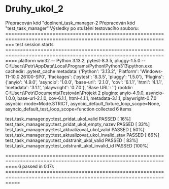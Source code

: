 # Druhy_ukol_2
Přepracován kód "doplneni_task_manager-2
Přepracován kód "test_task_manager"
Výsledky po stuštění testovacího souboru:
=============================================================================================================== test session starts ================================================================================================================
platform win32 -- Python 3.13.2, pytest-8.3.5, pluggy-1.5.0 -- C:\Users\Petr\AppData\Local\Programs\Python\Python313\python.exe
cachedir: .pytest_cache
metadata: {'Python': '3.13.2', 'Platform': 'Windows-11-10.0.26100-SP0', 'Packages': {'pytest': '8.3.5', 'pluggy': '1.5.0'}, 'Plugins': {'anyio': '4.9.0', 'asyncio': '1.0.0', 'base-url': '2.1.0', 'cov': '6.1.1', 'html': '4.1.1', 'metadata': '3.1.1', 'playwright': '0.7.0'}, 'Base URL': ''}
rootdir: C:\Users\Petr\Documents\Testování\Projekt 2
plugins: anyio-4.9.0, asyncio-1.0.0, base-url-2.1.0, cov-6.1.1, html-4.1.1, metadata-3.1.1, playwright-0.7.0
asyncio: mode=Mode.STRICT, asyncio_default_fixture_loop_scope=None, asyncio_default_test_loop_scope=function
collected 6 items                                                                                                                                                                                                                                   

test_task_manager.py::test_pridat_ukol_valid PASSED                                                                                                                                                                                           [ 16%]
test_task_manager.py::test_pridat_ukol_empty_nazev PASSED                                                                                                                                                                                     [ 33%] 
test_task_manager.py::test_aktualizovat_ukol_valid PASSED                                                                                                                                                                                     [ 50%]
test_task_manager.py::test_aktualizovat_ukol_invalid_stav PASSED                                                                                                                                                                              [ 66%] 
test_task_manager.py::test_odstranit_ukol_valid PASSED                                                                                                                                                                                        [ 83%]
test_task_manager.py::test_odstranit_ukol_invalid_id PASSED                                                                                                                                                                                   [100%] 

================================================================================================================ 6 passed in 0.17s =================================================================================================================
